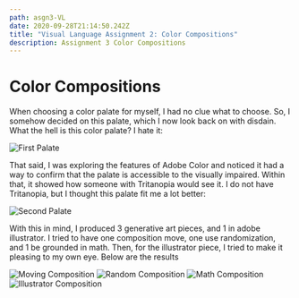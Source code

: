 ```yaml
---
path: asgn3-VL
date: 2020-09-28T21:14:50.242Z
title: "Visual Language Assignment 2: Color Compositions"
description: Assignment 3 Color Compositions
---
```

# Color Compositions

When choosing a color palate for myself, I had no clue what to choose. So, I somehow decided on this palate, which I now look back on with disdain. What the hell is this color palate? I hate it:

![First Palate](/../assets/VL/palateA.png)

That said, I was exploring the features of Adobe Color and noticed it had a way to confirm that the palate is accessible to the visually impaired. Within that, it showed how someone with Tritanopia would see it. I do not have Tritanopia, but I thought this palate fit me a lot better:

![Second Palate](/../assets/VL/palateB.png)

With this in mind, I produced 3 generative art pieces, and 1 in adobe illustrator. I tried to have one composition move, one use randomization, and 1 be grounded in math. Then, for the illustrator piece, I tried to make it pleasing to my own eye. Below are the results

![Moving Composition](/../assets/VL/comp1.gif)
![Random Composition](/../assets/VL/comp2.png)
![Math Composition](/../assets/VL/comp3.png)
![Illustrator Composition](/../assets/VL/comp4.png)